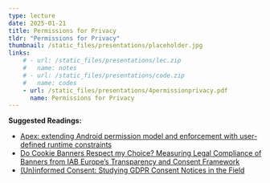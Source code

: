 ```yaml
---
type: lecture
date: 2025-01-21
title: Permissions for Privacy
tldr: "Permissions for Privacy"
thumbnail: /static_files/presentations/placeholder.jpg
links: 
    # - url: /static_files/presentations/lec.zip
    #   name: notes
    # - url: /static_files/presentations/code.zip
    #   name: codes
    - url: /static_files/presentations/4permissionprivacy.pdf
      name: Permissions for Privacy
---
```

**Suggested Readings:**
- [Apex: extending Android permission model and enforcement with user-defined runtime constraints](https://dl.acm.org/doi/10.1145/1755688.1755732)
- [Do Cookie Banners Respect my Choice? Measuring Legal Compliance of Banners from IAB Europe’s Transparency and Consent Framework](https://arxiv.org/abs/1911.09964)
- [(Un)informed Consent: Studying GDPR Consent Notices in the Field](https://dl.acm.org/doi/pdf/10.1145/3319535.3354212)

